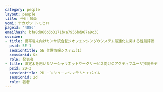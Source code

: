 ```yaml
---
category: people
layout: people
title: 中川 智尋
yomi: ナカガワ トモヒロ
pageid: '4086'
emailhash: bfa8d866b6b3171bca7956bd967a9c30
session:
- title: 携帯端末向けセンサ統合型ジオフェンシングのシステム最適化に関する性能評価
  psid: 5E-1
  sessiontitle: 5E 位置情報システム(1)
  sessionid: 5e
  role: 発表者
- title: 決定木を用いたソーシャルネットワークサービス向けのアクティブユーザ推測モデルの提案
  psid: 2D-3
  sessiontitle: 2D コンシューマシステムとモバイル
  sessionid: 2d
  role: 著者
---
```

